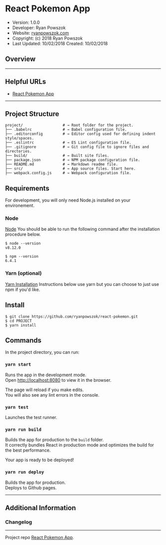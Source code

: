 React Pokemon App
============================

* Version: 1.0.0
* Developer: Ryan Powszok
* Website: [ryanpowszok.com](https://ryanpowszok.com)
* Copyright: (c) 2018 Ryan Powszok
* Last Updated: 10/02/2018 Created: 10/02/2018

## Overview

---
## Helpful URLs
- [React Pokemon App](https://ryanpowszok.github.io/react-pokemon)

---
## Project Structure

```
project/                  # → Root folder for the project.
├── .babelrc              # → Babel configuration file.
├── .editorconfig         # → Editor config used for defining indent style/spaces.
├── .eslintrc             # → ES Lint configuration file.
├── .gitignore            # → Git config file to ignore files and directories.
├── build/                # → Built site files.
├── package.json          # → NPM package configuration file.
├── README.md             # → Markdown readme file.
├── src/                  # → App source files. Start here.
├── webpack.config.js     # → Webpack configuration file.
```

## Requirements

For development, you will only need Node.js installed on your environement.

### Node

[Node](http://nodejs.org/) You should be able to run the following command after the installation procedure
below.

```
$ node --version
v8.12.0
```

```
$ npm --version
6.4.1
```

### Yarn (optional)
[Yarn Installation](https://yarnpkg.com/lang/en/docs/install/) Instructions below use yarn but you can choose to just use npm if you'd like.

## Install

```
$ git clone https://github.com/ryanpowszok/react-pokemon.git
$ cd PROJECT
$ yarn install
```

## Commands

In the project directory, you can run:

### `yarn start`

Runs the app in the development mode.<br>
Open [http://localhost:8080](http://localhost:8080) to view it in the browser.

The page will reload if you make edits.<br>
You will also see any lint errors in the console.

### `yarn test`

Launches the test runner.

### `yarn run build`

Builds the app for production to the `build` folder.<br>
It correctly bundles React in production mode and optimizes the build for the best performance.

Your app is ready to be deployed!

### `yarn run deploy`

Builds the app for production.<br>
Deploys to Github pages.

---
## Additional Information

### Changelog

---

Project repo [React Pokemon App](https://github.com/ryanpowszok/react-pokemon).
